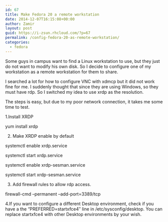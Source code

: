 ```yaml
---
id: 67
title: Make Fedora 20 a remote workstation
date: 2014-12-07T16:15:08+00:00
author: Zamir
layout: post
guid: https://i-zsun.rhcloud.com/?p=67
permalink: /config-fedora-20-as-remote-workstation/
categories:
  - fedora
---
```

Some guys in campus want to find a Linux workstation to use, but they just do not want to modify his own disk. So I decide to configure one of my workstation as a remote workstation for them to share.

I searched a lot for how to configure VNC with xdmcp but it did not work fine for me. I suddenly thought that since they are using Windows, so they must have rdp. So I switched my idea to use xrdp as the resolution.

The steps is easy, but due to my poor network connection, it takes me some time to test.

1.Install XRDP

yum install xrdp

2. Make XRDP enable by default

systemctl enable xrdp.service
  
systemctl start xrdp.service
  
systemctl enable xrdp-sesman.service
  
systemctl start xrdp-sesman.service

3. Add firewall rules to allow rdp access.
  
firewall-cmd &#8211;permanent &#8211;add-port=3389/tcp

4.If you want to configure a different Desktop environment, check if you have a the &#8220;PREFERRED=startxfce4&#8243; line in /etc/sysconfig/desktop. You can replace startxfce4 with other Desktop environments by your wish.
